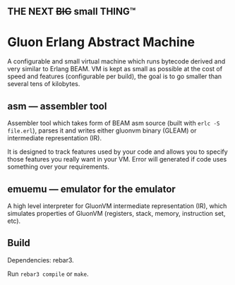 ## THE NEXT ~~BIG~~ small THING™
# Gluon Erlang Abstract Machine

A configurable and small virtual machine which runs bytecode derived and very
similar to Erlang BEAM. VM is kept as small as possible at the cost of
speed and features (configurable per build), the goal is to go smaller than
several tens of kilobytes.

## asm &mdash; assembler tool

Assembler tool which takes form of BEAM asm source (built with `erlc -S file.erl`),
parses it and writes either gluonvm binary (GLEAM) or intermediate representation
(IR).

It is designed to track features used by your code and allows you to specify those
features you really want in your VM. Error will generated if code uses something
over your requirements.

## emuemu &mdash; emulator for the emulator

A high level interpreter for GluonVM intermediate representation (IR), which
simulates properties of GluonVM (registers, stack, memory, instruction set, etc).

## Build

Dependencies: rebar3.

Run `rebar3 compile` or `make`.
